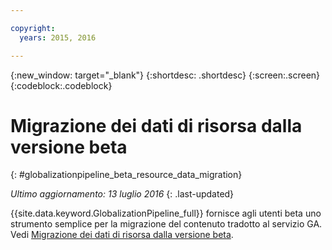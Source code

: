 ```yaml
---

copyright:
  years: 2015, 2016

---
```


{:new_window: target="_blank"}
{:shortdesc: .shortdesc}
{:screen:.screen}
{:codeblock:.codeblock}

# Migrazione dei dati di risorsa dalla versione beta
{: #globalizationpipeline_beta_resource_data_migration}

*Ultimo aggiornamento: 13 luglio 2016*
{: .last-updated}

{{site.data.keyword.GlobalizationPipeline_full}} fornisce agli utenti beta uno strumento semplice per la migrazione del contenuto tradotto al servizio GA. Vedi [Migrazione dei dati di risorsa dalla versione beta](betaresourcedatamigration.html).
